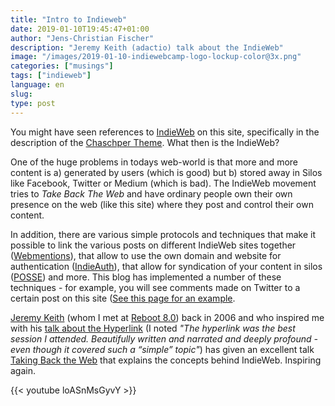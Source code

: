 ```yaml
---
title: "Intro to Indieweb"
date: 2019-01-10T19:45:47+01:00
author: "Jens-Christian Fischer"
description: "Jeremy Keith (adactio) talk about the IndieWeb"
image: "/images/2019-01-10-indiewebcamp-logo-lockup-color@3x.png"
categories: ["musings"]
tags: ["indieweb"]
language: en
slug:
type: post
---
```


You might have seen references to [IndieWeb](https://indieweb.org) on this site, specifically in the
description of the [Chaschper Theme](https://github.com/jcfischer/hugo-chaschper). What then is the IndieWeb?

One of the huge problems in todays web-world is that more and more content is a) generated by users (which is good) 
but b) stored away in Silos like Facebook, Twitter or Medium (which is bad). The IndieWeb movement tries to 
*Take Back The Web* and have ordinary people own their own presence on the web (like this site) where they post
and control their own content.

In addition, there are various simple protocols and techniques that make it possible to link the various
posts on different IndieWeb sites together ([Webmentions](https://indieweb.org/Webmention)), that allow to use
the own domain and website for authentication ([IndieAuth](https://indieauth.com/)), that allow for syndication
of your content in silos ([POSSE](https://indieweb.org/POSSE)) and more. This blog has implemented a number of 
these techniques - for example, you will see comments made on Twitter to a certain post on this site 
([See this page for an example](/2018/12/hugo-templating/).

[Jeremy Keith](https://adactio.com) (whom I met at [Reboot 8.0](/2006/06/05/re-booted-re-birthed-version-80/)) back 
in 2006 and who inspired me with his [talk about the Hyperlink](https://adactio.com/journal/1136) (I noted _"The hyperlink was the best session I attended. Beautifully written and narrated and deeply profound - even though it covered such a “simple” topic"_) has given an excellent talk [Taking Back the Web](https://adactio.com/links/14572)
that explains the concepts behind IndieWeb. Inspiring again.

{{< youtube loASnMsGyvY >}}


